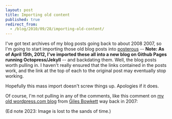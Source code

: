 ```yaml
---
layout: post
title: Importing old content
published: true
redirect_from:
  - /blog/2010/09/28/importing-old-content/
---
```


I've got text archives of my blog posts going back to about 2008 2007,
so I'm going to start importing those old blog posts into
[posterous](http://posterous.com) -- **Note: As of April 15th, 2012,
I've imported these all into a new blog on Github Pages running
Octopress/Jekyll** -- and backdating them. Well, the blog posts worth
pulling in. I haven't really ensured that the links contained in the
posts work, and the link at the top of each to the original post may
eventually stop working.

Hopefully this mass import doesn't screw things up. Apologies if it
does.

Of course, I'm not pulling in any of the comments, like this comment on
[my old wordpress.com blog](bytecodex.wordpress.com) from [Giles
Bowkett](gilesbowkett.blogspot.com) way back in 2007:

(Ed note 2023: Image is lost to the sands of time.)
